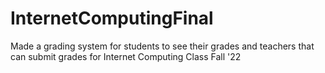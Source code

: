 # InternetComputingFinal
Made a grading system for students to see their grades and teachers that can submit grades for Internet Computing Class Fall '22
